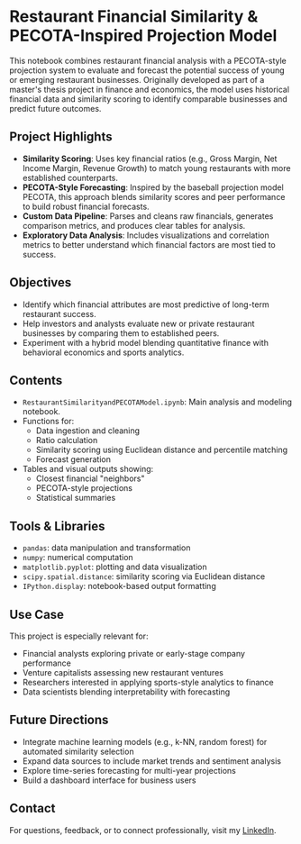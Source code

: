 # Restaurant Financial Similarity & PECOTA-Inspired Projection Model

This notebook combines restaurant financial analysis with a PECOTA-style projection system to evaluate and forecast the potential success of young or emerging restaurant businesses. Originally developed as part of a master's thesis project in finance and economics, the model uses historical financial data and similarity scoring to identify comparable businesses and predict future outcomes.

## Project Highlights

- **Similarity Scoring**: Uses key financial ratios (e.g., Gross Margin, Net Income Margin, Revenue Growth) to match young restaurants with more established counterparts.
- **PECOTA-Style Forecasting**: Inspired by the baseball projection model PECOTA, this approach blends similarity scores and peer performance to build robust financial forecasts.
- **Custom Data Pipeline**: Parses and cleans raw financials, generates comparison metrics, and produces clear tables for analysis.
- **Exploratory Data Analysis**: Includes visualizations and correlation metrics to better understand which financial factors are most tied to success.

## Objectives

- Identify which financial attributes are most predictive of long-term restaurant success.
- Help investors and analysts evaluate new or private restaurant businesses by comparing them to established peers.
- Experiment with a hybrid model blending quantitative finance with behavioral economics and sports analytics.

## Contents

- `RestaurantSimilarityandPECOTAModel.ipynb`: Main analysis and modeling notebook.
- Functions for:
  - Data ingestion and cleaning
  - Ratio calculation
  - Similarity scoring using Euclidean distance and percentile matching
  - Forecast generation
- Tables and visual outputs showing:
  - Closest financial "neighbors"
  - PECOTA-style projections
  - Statistical summaries

## Tools & Libraries

- `pandas`: data manipulation and transformation  
- `numpy`: numerical computation  
- `matplotlib.pyplot`: plotting and data visualization  
- `scipy.spatial.distance`: similarity scoring via Euclidean distance  
- `IPython.display`: notebook-based output formatting  

## Use Case

This project is especially relevant for:
- Financial analysts exploring private or early-stage company performance
- Venture capitalists assessing new restaurant ventures
- Researchers interested in applying sports-style analytics to finance
- Data scientists blending interpretability with forecasting

## Future Directions

- Integrate machine learning models (e.g., k-NN, random forest) for automated similarity selection
- Expand data sources to include market trends and sentiment analysis
- Explore time-series forecasting for multi-year projections
- Build a dashboard interface for business users

## Contact

For questions, feedback, or to connect professionally, visit my [LinkedIn](https://www.linkedin.com/in/michael-suarez-10989a172).
